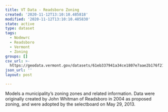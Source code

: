 ```yaml
---
title: VT Data - Readsboro Zoning
created: '2020-11-12T13:10:10.485818'
modified: '2020-11-12T13:10:10.485830'
state: active
type: dataset
tags:
  - Nodewrc
  - Readsboro
  - Vermont
  - Zoning
groups: []
csv_url: >-
  https://geodata.vermont.gov/datasets/61eb337941a34ce1807e7aae2b176f21_0.csv?outSR=%7B%22latestWkid%22%3A3857%2C%22wkid%22%3A102100%7D
json_url: ''
layout: post

---
```

<div style='text-align:Left;'><div><div><p><span>Models a municipality’s zoning zones and related information. Data were originally created by John Whitman of Readsboro in 2004 as proposed zoning, and were adopted by the selectboard on May 29, 2013.</span></p></div></div></div>
